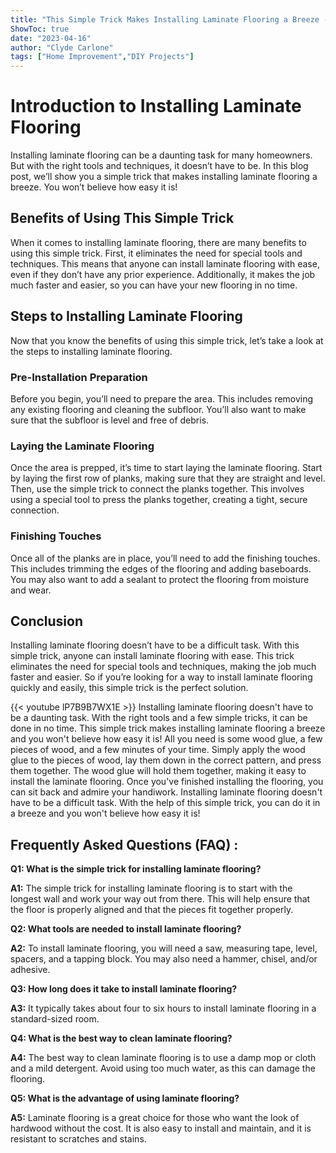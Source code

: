 ```yaml
---
title: "This Simple Trick Makes Installing Laminate Flooring a Breeze - You Won't Believe How Easy it Is!"
ShowToc: true 
date: "2023-04-16"
author: "Clyde Carlone" 
tags: ["Home Improvement","DIY Projects"]
---
```

# Introduction to Installing Laminate Flooring 
Installing laminate flooring can be a daunting task for many homeowners. But with the right tools and techniques, it doesn’t have to be. In this blog post, we’ll show you a simple trick that makes installing laminate flooring a breeze. You won’t believe how easy it is!

## Benefits of Using This Simple Trick
When it comes to installing laminate flooring, there are many benefits to using this simple trick. First, it eliminates the need for special tools and techniques. This means that anyone can install laminate flooring with ease, even if they don’t have any prior experience. Additionally, it makes the job much faster and easier, so you can have your new flooring in no time.

## Steps to Installing Laminate Flooring
Now that you know the benefits of using this simple trick, let’s take a look at the steps to installing laminate flooring. 

### Pre-Installation Preparation
Before you begin, you’ll need to prepare the area. This includes removing any existing flooring and cleaning the subfloor. You’ll also want to make sure that the subfloor is level and free of debris. 

### Laying the Laminate Flooring
Once the area is prepped, it’s time to start laying the laminate flooring. Start by laying the first row of planks, making sure that they are straight and level. Then, use the simple trick to connect the planks together. This involves using a special tool to press the planks together, creating a tight, secure connection. 

### Finishing Touches
Once all of the planks are in place, you’ll need to add the finishing touches. This includes trimming the edges of the flooring and adding baseboards. You may also want to add a sealant to protect the flooring from moisture and wear. 

## Conclusion
Installing laminate flooring doesn’t have to be a difficult task. With this simple trick, anyone can install laminate flooring with ease. This trick eliminates the need for special tools and techniques, making the job much faster and easier. So if you’re looking for a way to install laminate flooring quickly and easily, this simple trick is the perfect solution.

{{< youtube lP7B9B7WX1E >}} 
Installing laminate flooring doesn't have to be a daunting task. With the right tools and a few simple tricks, it can be done in no time. This simple trick makes installing laminate flooring a breeze and you won't believe how easy it is! All you need is some wood glue, a few pieces of wood, and a few minutes of your time. Simply apply the wood glue to the pieces of wood, lay them down in the correct pattern, and press them together. The wood glue will hold them together, making it easy to install the laminate flooring. Once you've finished installing the flooring, you can sit back and admire your handiwork. Installing laminate flooring doesn't have to be a difficult task. With the help of this simple trick, you can do it in a breeze and you won't believe how easy it is!

## Frequently Asked Questions (FAQ) :
**Q1: What is the simple trick for installing laminate flooring?**

**A1:** The simple trick for installing laminate flooring is to start with the longest wall and work your way out from there. This will help ensure that the floor is properly aligned and that the pieces fit together properly.

**Q2: What tools are needed to install laminate flooring?**

**A2:** To install laminate flooring, you will need a saw, measuring tape, level, spacers, and a tapping block. You may also need a hammer, chisel, and/or adhesive.

**Q3: How long does it take to install laminate flooring?**

**A3:** It typically takes about four to six hours to install laminate flooring in a standard-sized room.

**Q4: What is the best way to clean laminate flooring?**

**A4:** The best way to clean laminate flooring is to use a damp mop or cloth and a mild detergent. Avoid using too much water, as this can damage the flooring.

**Q5: What is the advantage of using laminate flooring?**

**A5:** Laminate flooring is a great choice for those who want the look of hardwood without the cost. It is also easy to install and maintain, and it is resistant to scratches and stains.





